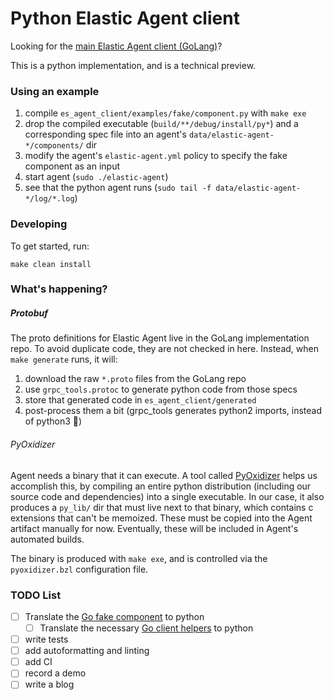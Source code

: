 # Python Elastic Agent client

Looking for the [main Elastic Agent client (GoLang)](https://github.com/elastic/elastic-agent-client)?

This is a python implementation, and is a technical preview.

### Using an example

1. compile `es_agent_client/examples/fake/component.py` with `make exe`
2. drop the compiled executable (`build/**/debug/install/py*`) and a corresponding spec file into an agent's `data/elastic-agent-*/components/` dir
3. modify the agent's `elastic-agent.yml` policy to specify the fake component as an input
4. start agent (`sudo ./elastic-agent`)
5. see that the python agent runs (`sudo tail -f data/elastic-agent-*/log/*.log`)

### Developing

To get started, run:

```shell
make clean install
```


### What's happening?

##### Protobuf

The proto definitions for Elastic Agent live in the GoLang implementation repo.
To avoid duplicate code, they are not checked in here.
Instead, when `make generate` runs, it will:
1. download the raw `*.proto` files from the GoLang repo
2. use `grpc_tools.protoc` to generate python code from those specs
3. store that generated code in `es_agent_client/generated`
4. post-process them a bit (grpc_tools generates python2 imports, instead of python3 🤷)

###### PyOxidizer

Agent needs a binary that it can execute. 
A tool called [PyOxidizer](https://gregoryszorc.com/docs/pyoxidizer/main/pyoxidizer_overview.html) helps us accomplish this, by compiling an entire python distribution (including our source code and dependencies) into a single executable.
In our case, it also produces a `py_lib/` dir that must live next to that binary, which contains c extensions that can't be memoized.
These must be copied into the Agent artifact manually for now.
Eventually, these will be included in Agent's automated builds.

The binary is produced with `make exe`, and is controlled via the `pyoxidizer.bzl` configuration file.

### TODO List
- [ ] Translate the [Go fake component](https://github.com/elastic/elastic-agent/blob/main/pkg/component/fake/component/main.go) to python
  - [ ] Translate the necessary [Go client helpers](https://github.com/elastic/elastic-agent-client/tree/main/pkg/client) to python
- [ ] write tests
- [ ] add autoformatting and linting
- [ ] add CI
- [ ] record a demo
- [ ] write a blog